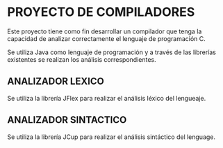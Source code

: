 # PROYECTO DE COMPILADORES 
Este proyecto tiene como fin desarrollar un compilador que tenga la capacidad de analizar correctamente el lenguaje de programación C.

Se utiliza Java como lenguaje de programación y a través de las librerías existentes se realizan los análisis correspondientes.

## ANALIZADOR LEXICO
Se utiliza la librería JFlex para realizar el análisis léxico del lengueaje.

## ANALIZADOR SINTACTICO
Se utiliza la librería JCup para realizar el análisis sintáctico del lenguage.
